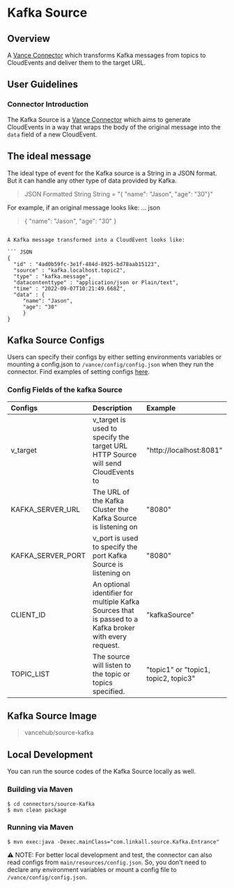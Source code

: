 # Kafka Source 

## Overview

A [Vance Connector][vc] which transforms Kafka messages from topics to CloudEvents and deliver them to the target URL.

## User Guidelines

### Connector Introduction

The Kafka Source is a [Vance Connector][vc] which aims to generate CloudEvents in a way that wraps the body of the 
original message into the `data` field of a new CloudEvent.
## The ideal message
The ideal type of event for the Kafka source is a String in a JSON format. But it can handle any other type of data provided by Kafka. 
> JSON Formatted String
> String = "{ "name": "Jason", "age": "30"}"
>

For example, if an original message looks like:
... json
> { "name": "Jason", "age": "30" }
```

A Kafka message transformed into a CloudEvent looks like:

``` JSON
{
  "id" : "4ad0b59fc-3e1f-484d-8925-bd78aab15123",
  "source" : "kafka.localhost.topic2",
  "type" : "kafka.message",
  "datacontenttype" : "application/json or Plain/text",
  "time" : "2022-09-07T10:21:49.668Z",
  "data" : {
	 "name": "Jason",
	 "age": "30"
	 }
}
```

## Kafka Source Configs

Users can specify their configs by either setting environments variables or mounting a config.json to
`/vance/config/config.json` when they run the connector. Find examples of setting configs [here][config].

### Config Fields of the kafka Source

| Configs   | Description                                                                     | Example                 |
|:----------|:--------------------------------------------------------------------------------|:------------------------|
| v_target  | v_target is used to specify the target URL HTTP Source will send CloudEvents to | "http://localhost:8081" |
| KAFKA_SERVER_URL    | The URL of the Kafka Cluster the Kafka Source is listening on                  | "8080"                  |
| KAFKA_SERVER_PORT    | v_port is used to specify the port Kafka Source is listening on                  | "8080"                  |
| CLIENT_ID    |  An optional identifier for multiple Kafka Sources that is passed to a Kafka broker with every request.                  | "kafkaSource"                  |
| TOPIC_LIST    | The source will listen to the topic or topics specified.                   | "topic1"  or "topic1, topic2, topic3"                 |

## Kafka Source Image

> vancehub/source-kafka

## Local Development

You can run the source codes of the Kafka Source locally as well.

### Building via Maven

```shell
$ cd connectors/source-Kafka
$ mvn clean package
```

### Running via Maven

```shell
$ mvn exec:java -Dexec.mainClass="com.linkall.source.Kafka.Entrance"
```

⚠️ NOTE: For better local development and test, the connector can also read configs from `main/resources/config.json`. So, you don't need to 
declare any environment variables or mount a config file to `/vance/config/config.json`.

[vc]: https://github.com/linkall-labs/vance-docs/blob/main/docs/concept.md
[config]: https://github.com/linkall-labs/vance-docs/blob/main/docs/connector.md
